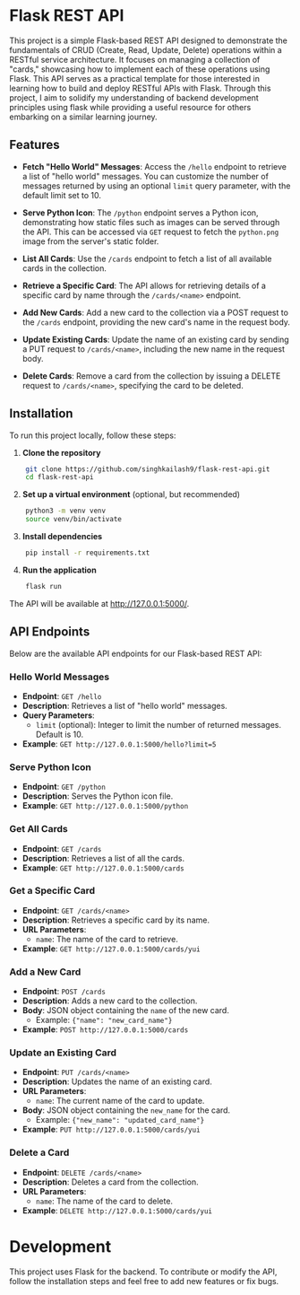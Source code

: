 # Flask REST API

This project is a simple Flask-based REST API designed to demonstrate the fundamentals of CRUD (Create, Read, Update, Delete) operations within a RESTful service architecture. It focuses on managing a collection of "cards," showcasing how to implement each of these operations using Flask. This API serves as a practical template for those interested in learning how to build and deploy RESTful APIs with Flask. Through this project, I aim to solidify my understanding of backend development principles using flask while providing a useful resource for others embarking on a similar learning journey.

## Features

- **Fetch "Hello World" Messages**: Access the `/hello` endpoint to retrieve a list of "hello world" messages. You can customize the number of messages returned by using an optional `limit` query parameter, with the default limit set to 10.

- **Serve Python Icon**: The `/python` endpoint serves a Python icon, demonstrating how static files such as images can be served through the API. This can be accessed via `GET` request to fetch the `python.png` image from the server's static folder.

- **List All Cards**: Use the `/cards` endpoint to fetch a list of all available cards in the collection.

- **Retrieve a Specific Card**: The API allows for retrieving details of a specific card by name through the `/cards/<name>` endpoint.

- **Add New Cards**: Add a new card to the collection via a POST request to the `/cards` endpoint, providing the new card's name in the request body.

- **Update Existing Cards**: Update the name of an existing card by sending a PUT request to `/cards/<name>`, including the new name in the request body.

- **Delete Cards**: Remove a card from the collection by issuing a DELETE request to `/cards/<name>`, specifying the card to be deleted.



## Installation

To run this project locally, follow these steps:

1. **Clone the repository**

```bash
    git clone https://github.com/singhkailash9/flask-rest-api.git
    cd flask-rest-api
```

2. **Set up a virtual environment** (optional, but recommended)

```bash
    python3 -m venv venv
    source venv/bin/activate
```

3. **Install dependencies**
```bash
    pip install -r requirements.txt
```
4. **Run the application**
```bash
    flask run
```
The API will be available at http://127.0.0.1:5000/.

## API Endpoints

Below are the available API endpoints for our Flask-based REST API:

### Hello World Messages

- **Endpoint**: `GET /hello`
- **Description**: Retrieves a list of "hello world" messages.
- **Query Parameters**: 
  - `limit` (optional): Integer to limit the number of returned messages. Default is 10.
- **Example**: `GET http://127.0.0.1:5000/hello?limit=5`

### Serve Python Icon

- **Endpoint**: `GET /python`
- **Description**: Serves the Python icon file.
- **Example**: `GET http://127.0.0.1:5000/python`

### Get All Cards

- **Endpoint**: `GET /cards`
- **Description**: Retrieves a list of all the cards.
- **Example**: `GET http://127.0.0.1:5000/cards`

### Get a Specific Card

- **Endpoint**: `GET /cards/<name>`
- **Description**: Retrieves a specific card by its name.
- **URL Parameters**: 
  - `name`: The name of the card to retrieve.
- **Example**: `GET http://127.0.0.1:5000/cards/yui`

### Add a New Card

- **Endpoint**: `POST /cards`
- **Description**: Adds a new card to the collection.
- **Body**: JSON object containing the `name` of the new card.
  - Example: `{"name": "new_card_name"}`
- **Example**: `POST http://127.0.0.1:5000/cards`

### Update an Existing Card

- **Endpoint**: `PUT /cards/<name>`
- **Description**: Updates the name of an existing card.
- **URL Parameters**: 
  - `name`: The current name of the card to update.
- **Body**: JSON object containing the `new_name` for the card.
  - Example: `{"new_name": "updated_card_name"}`
- **Example**: `PUT http://127.0.0.1:5000/cards/yui`

### Delete a Card

- **Endpoint**: `DELETE /cards/<name>`
- **Description**: Deletes a card from the collection.
- **URL Parameters**: 
  - `name`: The name of the card to delete.
- **Example**: `DELETE http://127.0.0.1:5000/cards/yui`


# Development
This project uses Flask for the backend. To contribute or modify the API, follow the installation steps and feel free to add new features or fix bugs.